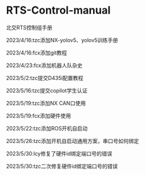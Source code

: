 # RTS-Control-manual

北交RTS控制组手册

2023/4/16:tzc添加NX-yolov5、yolov5训练手册

2023/4/16:fcx添加git教程

2023/4/23:fcx添加机器人队杂史

2023/5/2:tzc提交D435i配置教程

2023/5/16:tzc提交copilot学生认证

2023/5/19:tzc添加NX CAN口使用

2023/5/19:fcx添加硬件使用

2023/5/22:tzc添加ROS开机自启动

2023/5/26:tzc添加开机自启动通用方案，串口号如何绑定

2023/5/30:lcy修复了硬件id绑定端口号的错误

2023/5/30:tzc二次修复硬件id绑定端口号的错误
